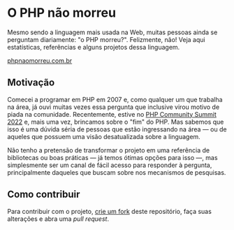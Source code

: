 # O PHP não morreu

Mesmo sendo a linguagem mais usada na Web, muitas pessoas ainda se perguntam diariamente: "o PHP morreu?". Felizmente, não!
Veja aqui estatísticas, referências e alguns projetos dessa linguagem.

[phpnaomorreu.com.br](https://phpnaomorreu.com.br)

## Motivação

Comecei a programar em PHP em 2007 e, como qualquer um que trabalha na área, já ouvi muitas vezes essa
pergunta que inclusive virou motivo de piada na comunidade. Recentemente, estive
no [PHP Community Summit 2022](https://php.locaweb.com.br) e, mais uma vez, brincamos sobre o "fim" do PHP. Mas sabemos
que isso é uma dúvida séria de pessoas que estão ingressando na área — ou de aqueles que possuem uma visão desatualizada
sobre a linguagem.

Não tenho a pretensão de transformar o projeto em uma referência de bibliotecas ou boas práticas — já temos ótimas
opções para isso —, mas simplesmente ser um canal de fácil acesso para responder à pergunta, principalmente daqueles que
buscam sobre nos mecanismos de pesquisas. 

## Como contribuir

Para contribuir com o projeto, [crie um fork](https://github.com/vcampitelli/phpnaomorreu/fork) deste repositório, faça
suas alterações e abra uma _pull request_.